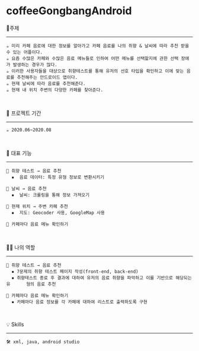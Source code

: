 # coffeeGongbangAndroid

📝주제 

---
```
☕ 미리 카페 음로에 대한 정보를 알아가고 카페 음료를 나의 취향 & 날씨에 따라 추천 받을 수 있는 어플이다.
☕ 요즘 수많은 카페와 수많은 음료 메뉴들로 인하여 어떤 메뉴를 선택할지에 관한 선택 장애가 발생하는 경우가 많다. 
☕ 이러한 사용자들을 대상으로 취향테스트를 통해 유저의 선호 타입을 확인하고 이에 맞는 음료를 추천해주는 안드로이드 앱이다.
☕ 현재 날씨에 따라 음료를 추천해준다.
☕ 현재 내 위치 주변의 다양한 카페를 찾아준다.
```
 &nbsp;
 &nbsp;


📝 프로젝트 기간

---
```
☕ 2020.06~2020.08
```
 &nbsp;
 &nbsp;
 
 

📝 대표 기능

---
```
🤎 취향 테스트 → 음료 추천
  ▪️  음료 데이터: 특정 유형 정보로 변환시키기
  
🤎 날씨 → 음료 추천
  ▪️  날씨: 크롤링을 통해 정보 가져오기
  
🤎 현재 위치 → 주변 카페 추천
  ▪️  지도: Geocoder 사용, GoogleMap 사용
  
🤎 카페마다 음료 메뉴 확인하기
```
 &nbsp;
 &nbsp;
 
 

🙋‍♀️ 나의 역할

---
```
🤎 취향 테스트 → 음료 추천
  ▪ 7문제의 취향 테스트 페이지 작성(front-end, back-end)
  ▪ 취향테스트 종료 후 결과에 대하여 유저의 음료 취향을 파악하고 이를 기반으로 해당되는 유      형의 음료 추천

🤎 카페마다 음료 메뉴 확인하기
  ▪ 카페마다 음료 정보를 각 카페에 대하여 리스트로 출력하도록 구현
```
 &nbsp;
 &nbsp;
 
 

💡 Skills

---
```
🛠 xml, java, android studio
```
